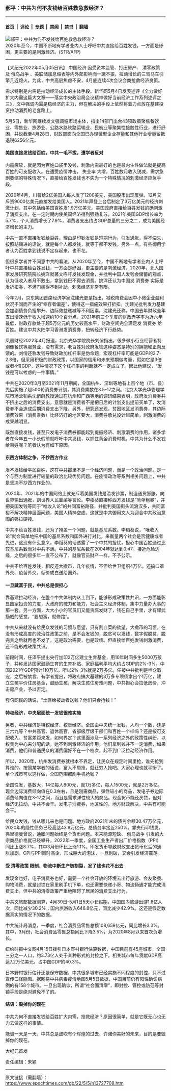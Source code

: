 ### 郝平：中共为何不发钱给百姓救急救经济？

---

#### [首页](../../../..?n13727708) &nbsp;|&nbsp; [评论](../../../../../epoch-comment?n13727708) &nbsp;|&nbsp; [专题](../../../../../epoch-special?n13727708) &nbsp;|&nbsp; [禁闻](../../../../../epoch-news?n13727708) &nbsp;|&nbsp; [禁书](../../../../../books?n13727708) &nbsp;|&nbsp; [翻墙](https://github.com/gfw-breaker/nogfw/blob/master/README.md?n13727708)


<div><img alt="郝平：中共为何不发钱给百姓救急救经济？" class="attachment-djy_600_400 size-djy_600_400 wp-post-image" src="https://i.epochtimes.com/assets/uploads/2022/05/id13727794-000_1JT4TC-.jpeg"/>
<div class="caption">
 2020年至今，中国不断地有学者业内人士呼吁中共直接给百姓发钱，一方面是纾困，更主要的是刺激经济。(STR/AFP)
</div></div><hr/><div class="post_content" id="artbody" itemprop="articleBody">
 <!-- article content begin -->
 <p>
  【大纪元2022年05月05日讯】
  <ok href="https://www.epochtimes.com/gb/tag/%E4%B8%AD%E5%9B%BD%E7%BB%8F%E6%B5%8E.html">
   中国经济
  </ok>
  因受资本监管、打压房产、
  <ok href="https://www.epochtimes.com/gb/tag/%E6%B8%85%E9%9B%B6%E6%94%BF%E7%AD%96.html">
   清零政策
  </ok>
  及
  <ok href="https://www.epochtimes.com/gb/tag/%E4%BF%84%E4%B9%8C%E6%88%98%E4%BA%89.html">
   俄乌战争
  </ok>
  、美联储加息缩表等内外部影响而一蹶不振，拉动增长的三驾马车引擎几近熄火。为此，中共高层焦虑不安，4月底连续4次会议会商抢救经济良策。
 </p>
 <p>
  需求特别是内需是拉动经济成长的主体手段。新华网5月4日发表述评《全力做好扩大内需这篇大文章——落实中央政治局会议精神做好当前经济工作系列述评之三》，文中强调内需是稳经济的主力，但在解决的手段上依然将着力点放在基建投资拉动消费的老套路上。
 </p>
 <p>
  5月5日，新华网继续发文强调稳市场主体，指出14部门出台43项政策聚焦餐饮业、零售业、旅游业、公路水路铁路运输业、民航业等聚集性接触性行业，进行纾困，并说截至4月28日，财政部面向全国已办理微型企业存量和其他行业增量留抵退税6256亿元。
 </p>
 <h4>
  美国直接发钱给百姓，中共一毛不拔，遭学者反对
 </h4>
 <p>
  内需疲软，就是因为百姓口袋里没钱，刺激内需最好的也是最内生性做法就是提高百姓的可支配收入。在遭受疫情冲击，
  <ok href="https://www.epochtimes.com/gb/tag/%E5%A4%B1%E4%B8%9A%E7%8E%87.html">
   失业率
  </ok>
  大增，百姓数月收入锐减，需求急剧萎缩的特殊情况下，直接给百姓发钱也不失为一个特殊情况的刺激经济应急手段。
 </p>
 <p>
  2020年4月，川普给2亿美国人每人发了1200美元，美国股市出现反弹。12月又斥资9000亿美元直接发给美国人。2021年拜登上台后制定了3万亿美元的经济刺激计划，其中包括给美国百姓发1.9万亿美元。美国政府直接给百姓发钱的确刺激了消费支出，在一定时期内使美国经济得到强劲复苏。2021年美国GDP增长率为5.7%，个人消费增长了7.9%，消费者支出约占GDP总量的三分之二，成为美国经济增长的主力。
 </p>
 <p>
  中共一直不直接发钱给百姓，理由是印钞发钱是短期行为，引发通胀，得不偿失，按照胡锡进的话说，就是每个人都发钱，就等于都不发钱。另外一点，有些御用学者认为百姓拿到钱说不定存起来，也不花。
 </p>
 <p>
  但很多学者并不同意中共的看法。从2020年至今，中国不断地有学者业内人士呼吁中共直接给百姓发钱，一方面是纾困，更主要的是刺激经济。2020年，北大国家发展研究院院长姚洋就著文呼吁发钱发现金，并批判中国人发钱会储蓄的观点，认为低收入者月不敷出，拿到钱巴不得去消费。姚洋还认为中国发
  <ok href="https://www.epochtimes.com/gb/tag/%E6%B6%88%E8%B4%B9%E5%88%B8.html">
   消费券
  </ok>
  实际是发折扣券，不满门槛得不到补助，刺激经济非常有限。
 </p>
 <p>
  今年2月，京东集团首席经济学家沈建光更是指出，减税降费会因中小微企业盈利状况不同而产生的“幸存者偏差”，使得这一措施效果打折扣。沈建光批判发力基建会加剧债务负担攀升、边际效益递减等不利因素。沈建光还称，中国去年财政全年支出增速低于收入增速约10个百分点，2021年前三个季度的财政赤字率为近六年最低，财政存款处于超5万亿元的历史较高水平，财政空间完全满足发
  <ok href="https://www.epochtimes.com/gb/tag/%E6%B6%88%E8%B4%B9%E5%88%B8.html">
   消费券
  </ok>
  给百姓。建议中共大陆学习香港发消费券，扭转经济下行趋势。
 </p>
 <p>
  凤凰财经2022年4月报道，北京光华学院院长刘俏指出，很多微小行业经营者特别像餐饮等服务业，没有需求，老百姓对政府发钱这种姿态是特别的拥抱和正向反馈的。刘俏还称发钱导致财政加杠杆率是伪命题，宏观杠杆率可能是GDP的2.7-2.8倍，但采用积极的财政政策，以国家的信用和未来预期做考量，假如它是3倍或者4倍GDP，这种情况下这个杠杆率的判断就不一定成立了。因此他建议，“发钱是可以考虑的一件事情。”
 </p>
 <p>
  中共在2020年3月至2021年11月期间，全国杭州、深圳等地有上百个地（市、县）先后实施了超500轮消费券计划，其消费乘数在3.5-17之间。北京大学光华管理学院市场营销系沈俏蔚教授通过在杭州和广西等地的调研结果表明，政府发消费券并不挤出之后的消费支出，意思就是消费者不是把日后的计划支出提前买单了，发消费券不会造成后期消费支出下降。另外，研究还发现，贫困地区发消费券，其边际消费效果（消费乘数）比经济好的地区要大，消费券承兑设计越简单，刺激消费的成果越明显。
 </p>
 <p>
  既然直接发钱，甚至只发电子消费券都能起到提振经济、刺激消费的作用，诸多学者在今年五一小长假前就呼吁中共发钱，以抓住黄金消费时机，中共为什么不发钱给百姓呢？笔者认为有如下原因。
 </p>
 <h4>
  东西方体制之争，不抄西方作业
 </h4>
 <p>
  发不发钱给平民百姓，这在中共那里不是一个经济问题，而是一个政治问题。是一个与西方制度进行较量的政治比较优势问题。在疫情政治等系列相关问题上，中共是坚决不抄西方作业的。
 </p>
 <p>
  2020年、2021年的中国网络上就充斥着美国发钱是滥发钞票，制造通货膨胀，向世界输出通胀，割世界人民韭菜等言论。李稻葵直接称西方发钱是“简单粗暴”，并把美国发钱等同于“唯收入论”的共同富裕路径，并批判美国街头流浪汉多，共同富裕不解决精神层面问题，美国人精神空虚。这就是中共御用文人为迎合中共政治意图的强拉硬拽。
 </p>
 <p>
  中共不给百姓发钱，还为了掩盖一个问题，就是基尼系数。李稻葵说，“唯收入论”就会简单地把中国的基尼系数和国外进行对比，来衡量两个社会是否健康或者先进，这没有什么意义。李稻葵的话透露了一个中共的担忧，担心中国百姓通过比较基尼系数而对中共不满。中共的基尼系数在2004年就达到0.47，接近危险边缘，之后的很多年一直不公布了，就像官员财产一样，不予公示。
 </p>
 <p>
  中共不给百姓发钱，相反还大撒币，几年疫情，不但给世卫组织4万亿，还搞口罩外交、疫苗外交，低价或白送给国外。
 </p>
 <h4>
  一旦藏富于民，中共总是很担心
 </h4>
 <p>
  靠基建拉动经济，在整个中共体制内从上到下，能够形成政策性共识，一方面能彰显国家投资的力度，大政府的魄力和能力，社会主义经济体制，集中力量办大事的那一套。另一方面，大大小小的官员们又能贪腐发财了，钱在自己手里，才有耀武扬威的感觉，“要想富，就修路”。
 </p>
 <p>
  中共从来就没有给民众发钱的习惯与愿望，只有割韭菜的欲望，大撒币的习惯。在没有形成高度的政治性政策之前，是不会发钱的，脱贫可以发钱，数字假脱贫，脱完贫之后就再也不发了，这是政治需要，也是政绩。但直接给百姓发钱刺激消费，还不能形成政策共识。
 </p>
 <p>
  前段时间，任泽平提出央行加印2万亿建立生育基金，用10年时间多生5000万孩子，并称发达国家鼓励生育的生育补贴、家庭福利平均大约占GDP的2%-3%，中国2021年GDP预计110万亿，所以2%-3%就是2万多亿。任被中共批判是哗众取宠，之后被禁言。有学者提出，将政府搞大基建的3万多专项债拿出个1万亿，建立生孩平价住房基金，鼓励生孩，解决生孩住房难问题，中共担心会拉低房价，冲击房产业，予以否定。
 </p>
 <p>
  套句网民的话说，“土匪给被劫者送钱？他们只会抢钱！”
 </p>
 <h4>
  特权经济，中央层面统一发钱很难实施
 </h4>
 <p>
  另者，中共经济是特权经济、权贵经济。全国由中央统一发钱，人均一个数，还是三六九等？中共高官、退休高官，省部级厅级干部们和百姓一个样吗？还是按可支配收入、贫富差距来发，如何界定？这里面涉及一系列经济之外的政策性纠纷。以权贵为中心来分配的话，达不到刺激经济的作用，他们拿到钱并不一定消费，如果消费，他们和普通民众的消费偏好不在一个档次，起不到广泛拉动经济作用。
 </p>
 <p>
  所以，2020年，杭州发消费券就根本不界定，让民众在规定时间里抢，谁先抢到算谁的。按照某学者的话说，富人不屑抢，就让穷人抢吧。大家心理也就平衡了。单个城市可以这样做，全国范围都刷手机抢钱？
 </p>
 <p>
  全国性发，基数大，14亿每人800元，就1万多亿，每人1500元，就是2万多亿。现金边际消费倾向值在0.3左右，且是刚需商品，弹性较小的商品，发电子券边际消费倾向值在3-17之间，而且是需求弹性较大的商品。现金货币能还房贷，但对经济无拉动，中共不会干。发电子消费券，地区性的，地方财政解决，中共有可能会干。
 </p>
 <p>
  给民众发钱，钱从哪儿来也是问题。地方政府2021年末的债务余额30.47万亿元，2020年的隐性债务已经高达43.8万亿元，总债务率接近250%。靠央行印钱发，弗里德曼曾说，通胀问题始终是个货币问题。本来能源短缺、
  <ok href="https://www.epochtimes.com/gb/tag/%E4%BF%84%E4%B9%8C%E6%88%98%E4%BA%89.html">
   俄乌战争
  </ok>
  引发的大宗商品价格就已经攀升，2022年一季度，全国工业生产者出厂价格指数（PPI）同比上涨8.7%，其中3月份环比上涨1.1%。印发货币导致财政支出货币化后的通胀加剧，CPI与PPI同时高企，形成巨大的泡沫，一旦刺破，又会引发经济震荡。
 </p>
 <h4>
  受
  <ok href="https://www.epochtimes.com/gb/tag/%E6%B8%85%E9%9B%B6%E6%94%BF%E7%AD%96.html">
   清零政策
  </ok>
  限制，物流中断生产链割裂，发了钱也花不出去
 </h4>
 <p>
  发现金也好，电子消费券也好，需要一个社会开放的环境去出行旅游、会友聚餐、购物消费，就是封锁在家里刷手机下单，也还需要快递小哥、物流畅通才能完成消费支出。但中共的清零政策严重地阻碍了居民的消费支出行为。
 </p>
 <p>
  中共文旅部数据测算，4月30日-5月1日5天小长假期，中国国内旅游出游1.6亿人次，同比减少30.2%；国内旅游收入646.8亿元，同比减少42.9%。这还是假定数据真实的情况下的数据。
 </p>
 <p>
  中共统计局消息，一季度，社会消费品零售总额108,659亿元，同比增长3.3%。其中，3月份，社会消费品零售总额同比下降3.5%，为2020年8月以来首次负增长。
 </p>
 <p>
  纽约时报中文网4月15日援引日本野村银行估算数据，中国目前有45座城市，全国三分之一人口，约3.73亿人处于某种形式的封控之下。相关城市每年贡献GDP高达7.2万亿美元，占中国GDP的40.3%。
 </p>
 <p>
  日本野村银行估计还是保守数据，中共很多城市已经实施不同程度的封控，只不过宣传口径隐晦。据网易中共病毒疫情地图5月5日数据，中国目前仍有阳性确诊病例的有158个城市。一旦出现确诊，所谓“社会面清零”，即封控、管控或防范等封锁手段是绝对避免不了的。
 </p>
 <h4>
  结语：毁掉你的现在
 </h4>
 <p>
  中共为何不直接发钱给百姓扩大内需，抢救经济？原因很简单，就是它既无心也无力去做这样的事情。
 </p>
 <p>
  能骗一天是一天。中共总是鼓吹有个辉煌的过去，许诺你美好的未来，目的是要毁掉你的现在。
 </p>
 <p>
  大纪元首发
 </p>
 <p>
  责任编辑：朱颖
 </p>
 <!-- article content end -->
 <div id="below_article_ad">
 </div>
</div>


---

原文链接（需翻墙）：https://www.epochtimes.com/gb/22/5/5/n13727708.htm